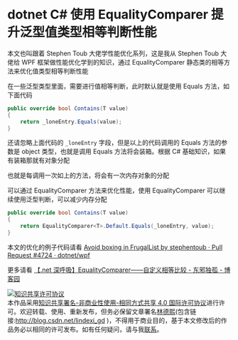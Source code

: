 # dotnet C# 使用 EqualityComparer 提升泛型值类型相等判断性能

本文也叫跟着 Stephen Toub 大佬学性能优化系列，这是我从 Stephen Toub 大佬给 WPF 框架做性能优化学到的知识，通过 EqualityComparer 静态类的相等方法来优化值类型相等判断性能

<!--more-->
<!-- CreateTime:2021/6/25 19:30:39 -->

<!-- 发布 -->

在一些泛型类型里面，需要进行值相等判断，此时默认就是使用 Equals 方法，如下面代码

```csharp
public override bool Contains(T value)
{
    return _loneEntry.Equals(value);
}
```

还请忽略上面代码的 `_loneEntry` 字段，但是以上的代码调用的 Equals 方法的参数是 object 类型，也就是调用 Equals 方法将会装箱。根据 C# 基础知识，如果有装箱那就有对象分配

也就是每调用一次如上的方法，将会有一次内存对象的分配

可以通过 EqualityComparer 方法来优化性能，使用 EqualityComparer 可以继续使用泛型判断，可以减少内存分配

```csharp
public override bool Contains(T value)
{
    return EqualityComparer<T>.Default.Equals(_loneEntry, value);
}
```

本文的优化的例子代码请看 [Avoid boxing in FrugalList by stephentoub · Pull Request #4724 · dotnet/wpf](https://github.com/dotnet/wpf/pull/4724 )

更多请看 [【.net 深呼吸】EqualityComparer——自定义相等比较 - 东邪独孤 - 博客园](https://www.cnblogs.com/tcjiaan/p/5700192.html )

<a rel="license" href="http://creativecommons.org/licenses/by-nc-sa/4.0/"><img alt="知识共享许可协议" style="border-width:0" src="https://licensebuttons.net/l/by-nc-sa/4.0/88x31.png" /></a><br />本作品采用<a rel="license" href="http://creativecommons.org/licenses/by-nc-sa/4.0/">知识共享署名-非商业性使用-相同方式共享 4.0 国际许可协议</a>进行许可。欢迎转载、使用、重新发布，但务必保留文章署名[林德熙](http://blog.csdn.net/lindexi_gd)(包含链接:http://blog.csdn.net/lindexi_gd )，不得用于商业目的，基于本文修改后的作品务必以相同的许可发布。如有任何疑问，请与我[联系](mailto:lindexi_gd@163.com)。
